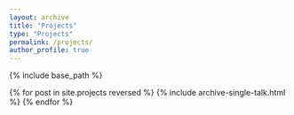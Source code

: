 ```yaml
---
layout: archive
title: "Projects"
type: "Projects"
permalink: /projects/
author_profile: true
---
```


{% include base_path %}

{% for post in site.projects reversed %}
  {% include archive-single-talk.html %}
{% endfor %}